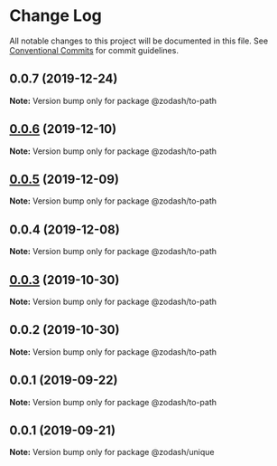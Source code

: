 # Change Log

All notable changes to this project will be documented in this file.
See [Conventional Commits](https://conventionalcommits.org) for commit guidelines.

## 0.0.7 (2019-12-24)

**Note:** Version bump only for package @zodash/to-path





## [0.0.6](https://github.com/zcorky/zodash/compare/@zodash/to-path@0.0.5...@zodash/to-path@0.0.6) (2019-12-10)

**Note:** Version bump only for package @zodash/to-path





## [0.0.5](https://github.com/zcorky/zodash/compare/@zodash/to-path@0.0.4...@zodash/to-path@0.0.5) (2019-12-09)

**Note:** Version bump only for package @zodash/to-path





## 0.0.4 (2019-12-08)

**Note:** Version bump only for package @zodash/to-path





## [0.0.3](https://github.com/zcorky/zodash/compare/@zodash/to-path@0.0.2...@zodash/to-path@0.0.3) (2019-10-30)

**Note:** Version bump only for package @zodash/to-path





## 0.0.2 (2019-10-30)

**Note:** Version bump only for package @zodash/to-path





## 0.0.1 (2019-09-22)

**Note:** Version bump only for package @zodash/to-path





## 0.0.1 (2019-09-21)

**Note:** Version bump only for package @zodash/unique
